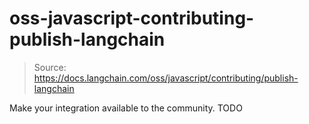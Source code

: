 # oss-javascript-contributing-publish-langchain

> Source: https://docs.langchain.com/oss/javascript/contributing/publish-langchain

Make your integration available to the community.
TODO